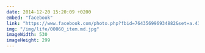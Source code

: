 ```yaml
---
date: 2014-12-20 15:20:09 +0200
embed: "facebook"
link: "https://www.facebook.com/photo.php?fbid=764356996934882&set=a.434824216554830.89303.100000817666251&type=3&theater"
img: "/img/life/00060_item.md.jpg"
imageWidth: 530
imageHeight: 299
---
```

